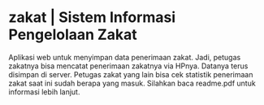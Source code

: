 # zakat | Sistem Informasi Pengelolaan Zakat

Aplikasi web untuk menyimpan data penerimaan zakat. Jadi, petugas zakatnya bisa mencatat penerimaan zakatnya via HPnya. Datanya terus disimpan di server. Petugas zakat yang lain bisa cek statistik penerimaan zakat saat ini sudah berapa yang masuk. Silahkan baca readme.pdf untuk informasi lebih lanjut.
